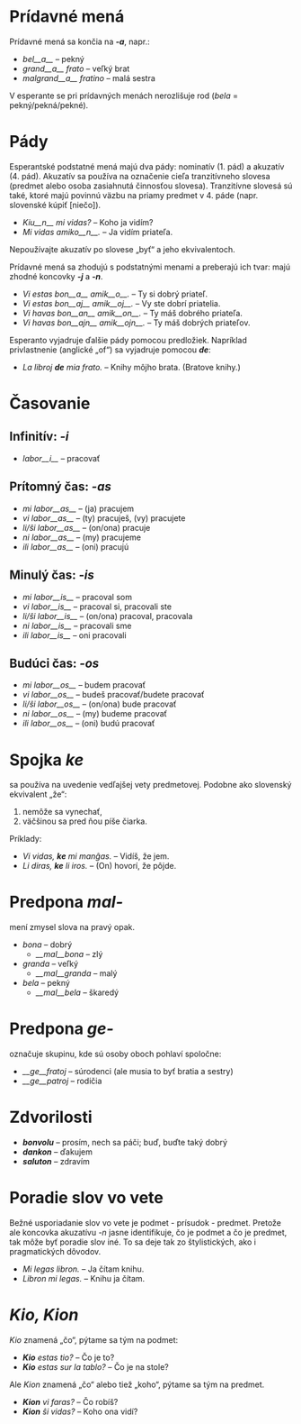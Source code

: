 # Prídavné mená

Prídavné mená sa končia na *__-a__*, napr.:

- *bel__a__* – pekný
- *grand__a__ frato* – veľký brat
- *malgrand__a__ fratino* – malá sestra

V esperante se pri prídavných menách nerozlišuje rod (*bela* = pekný/pekná/pekné).

# Pády

Esperantské podstatné mená majú dva pády: nominatív (1. pád) a akuzatív (4. pád). Akuzatív sa používa na označenie cieľa tranzitívneho slovesa (predmet alebo osoba zasiahnutá činnosťou slovesa). Tranzitívne slovesá sú také, ktoré majú povinnú väzbu na priamy predmet v 4. páde (napr. slovenské kúpiť [niečo]).

- *Kiu__n__ mi vidas?* – Koho ja vidím?
- *Mi vidas amiko__n__.* – Ja vidím priateľa.

Nepoužívajte akuzatív po slovese „byť“ a jeho ekvivalentoch.

Prídavné mená sa zhodujú s podstatnými menami a preberajú ich tvar: majú zhodné koncovky *__-j__* a *__-n__*.

- *Vi estas bon__a__ amik__o__.* – Ty si dobrý priateľ.
- *Vi estas bon__aj__ amik__oj__.* – Vy ste dobrí priatelia.
- *Vi havas bon__an__ amik__on__.* – Ty máš dobrého priateľa.
- *Vi havas bon__ajn__ amik__ojn__.* – Ty máš dobrých priateľov.

Esperanto vyjadruje ďalšie pády pomocou predložiek. Napríklad privlastnenie (anglické „of“) sa vyjadruje pomocou *__de__*:

- *La libroj __de__ mia frato.* – Knihy môjho brata. (Bratove knihy.)

# Časovanie

## Infinitív: *-i*
  
- *labor__i__*          – pracovať

## Prítomný čas: *-as*

- *mi labor__as__*      – (ja) pracujem
- *vi labor__as__*      – (ty) pracuješ, (vy) pracujete
- *li/ŝi labor__as__*   – (on/ona) pracuje
- *ni labor__as__*      – (my) pracujeme
- *ili labor__as__*     – (oni) pracujú

## Minulý čas: *-is*

- *mi labor__is__*      – pracoval som
- *vi labor__is__*      – pracoval si, pracovali ste
- *li/ŝi labor__is__*   – (on/ona) pracoval, pracovala
- *ni labor__is__*      – pracovali sme
- *ili labor__is__*     – oni pracovali

## Budúci čas: *-os*

- *mi labor__os__*      – budem pracovať
- *vi labor__os__*      – budeš pracovať/budete pracovať
- *li/ŝi labor__os__*   – (on/ona) bude pracovať
- *ni labor__os__*      – (my) budeme pracovať
- *ili labor__os__*     – (oni) budú pracovať

# Spojka *ke*

sa používa na uvedenie vedľajšej vety predmetovej. Podobne ako slovenský ekvivalent „že“:

1. nemôže sa vynechať,
2. väčšinou sa pred ňou píše čiarka.

Príklady:

- *Vi vidas, __ke__ mi manĝas.* – Vidíš, že jem.
- *Li diras, __ke__ li iros.* – (On) hovorí, že pôjde.

# Predpona *mal-*

mení zmysel slova na pravý opak.

- *bona* – dobrý
  - *__mal__bona* – zlý
- *granda* – veľký
  - *__mal__granda* – malý
- *bela* – pekný
  - *__mal__bela* – škaredý

# Predpona *ge-*

označuje skupinu, kde sú osoby oboch pohlaví spoločne:

- *__ge__fratoj* – súrodenci (ale musia to byť bratia a sestry)
- *__ge__patroj* – rodičia

# Zdvorilosti

- *__bonvolu__* – prosím, nech sa páči; buď, buďte taký dobrý
- *__dankon__* – ďakujem
- *__saluton__* – zdravím

# Poradie slov vo vete

Bežné usporiadanie slov vo vete je podmet - prísudok - predmet. Pretože ale koncovka akuzatívu *-n* jasne identifikuje, čo je podmet a čo je predmet, tak môže byť poradie slov iné. To sa deje tak zo štylistických, ako i pragmatických dôvodov.

- *Mi legas libron.* – Ja čítam knihu.
- *Libron mi legas.* – Knihu ja čítam.

# *Kio, Kion*

*Kio* znamená „čo“, pýtame sa tým na podmet:

- *__Kio__ estas tio?* – Čo je to?
- *__Kio__ estas sur la tablo?* – Čo je na stole?

Ale *Kion* znamená „čo“ alebo tiež „koho“, pýtame sa tým na predmet. 

- *__Kion__ vi faras?* – Čo robíš?
- *__Kion__ ŝi vidas?* – Koho ona vidí?

